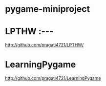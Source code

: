# pygame-miniproject
# LPTHW   :--- 
  http://github.com/pragati4721/LPTHW/
# LearningPygame
  http://github.com/pragati4721/LearningPygame
